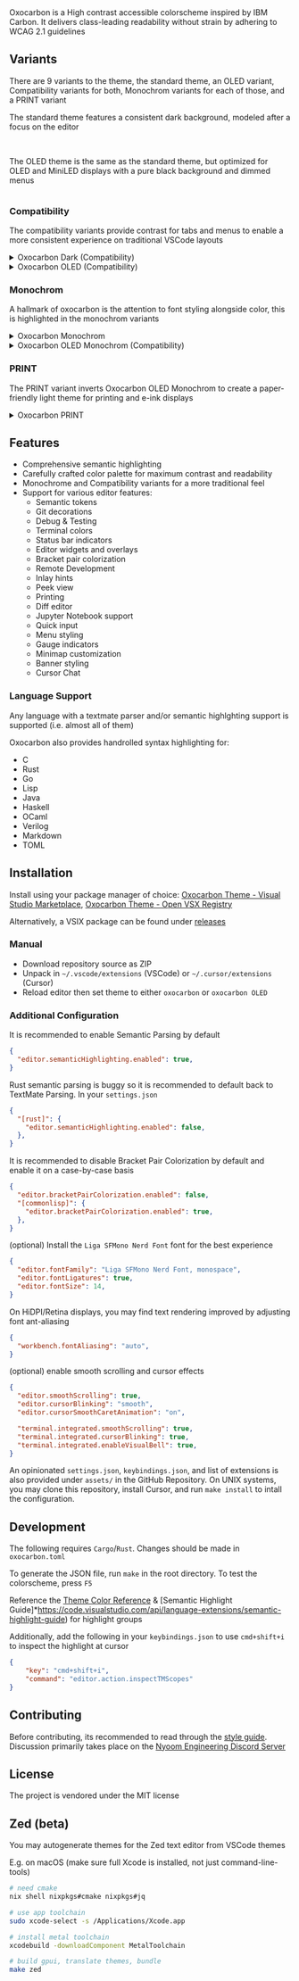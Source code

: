 # <img alt="" src="https://github.com/user-attachments/assets/24d83f8f-647f-4ad9-b68b-960f4a33d18e" />

<img alt="" src="https://github.com/user-attachments/assets/0cb2aa5e-81ed-4b60-bfac-4bdba8249592"/>

<br>
<br>

<img alt="" src="https://github.com/user-attachments/assets/9625ef62-d073-4c56-81a5-3719dea25de0" />

<br>
<br>

Oxocarbon is a High contrast accessible colorscheme inspired by IBM Carbon. It delivers class-leading readability without strain by adhering to WCAG 2.1 guidelines

## Variants

There are 9 variants to the theme, the standard theme, an OLED variant, Compatibility variants for both, Monochrom variants for each of those, and a PRINT variant

The standard theme features a consistent dark background, modeled after a focus on the editor

<img alt="" src="https://github.com/user-attachments/assets/0cb2aa5e-81ed-4b60-bfac-4bdba8249592"/>

<br>
<br>

The OLED theme is the same as the standard theme, but optimized for OLED and MiniLED displays with a pure black background and dimmed menus

<img alt="" src="https://github.com/user-attachments/assets/0ab38e83-d84a-4252-8117-aefb36be7b22"/>

### Compatibility

The compatibility variants provide contrast for tabs and menus to enable a more consistent experience on traditional VSCode layouts

<details>
  <summary>Oxocarbon Dark (Compatibility)</summary>
  <img alt="" src="https://github.com/user-attachments/assets/ba9c9220-1424-421e-addc-e8ca0d47f84d"/>
</details>

<details>
  <summary>Oxocarbon OLED (Compatibility)</summary>
  <img alt="" src="https://github.com/user-attachments/assets/0c4512e0-ddc5-4b1f-91eb-3654a34f2f6f"/>
</details>

### Monochrom

A hallmark of oxocarbon is the attention to font styling alongside color, this is highlighted in the monochrom variants

<details>
  <summary>Oxocarbon Monochrom </summary>
  <img alt="" src="https://github.com/user-attachments/assets/f162ed57-01ec-40c5-b6a4-3c4ff5fa693a" />
</details>

<details>
  <summary>Oxocarbon OLED Monochrom (Compatibility)</summary>
  <img alt="" src="https://github.com/user-attachments/assets/722d75be-08c9-458b-a871-1b40da3d4643" />
</details>

### PRINT

The PRINT variant inverts Oxocarbon OLED Monochrom to create a paper-friendly light theme for printing and e-ink displays

<details>
  <summary>Oxocarbon PRINT</summary>
  <img alt="" src="https://github.com/user-attachments/assets/0ca9c923-a001-4b88-b526-95e98649c4f4" />
</details>

## Features

- Comprehensive semantic highlighting
- Carefully crafted color palette for maximum contrast and readability
- Monochrome and Compatibility variants for a more traditional feel
- Support for various editor features:
  - Semantic tokens
  - Git decorations
  - Debug & Testing
  - Terminal colors
  - Status bar indicators
  - Editor widgets and overlays
  - Bracket pair colorization
  - Remote Development
  - Inlay hints
  - Peek view
  - Printing
  - Diff editor
  - Jupyter Notebook support
  - Quick input
  - Menu styling
  - Gauge indicators
  - Minimap customization
  - Banner styling
  - Cursor Chat

### Language Support

Any language with a textmate parser and/or semantic highlghting support is supported (i.e. almost all of them)

Oxocarbon also provides handrolled syntax highlighting for:

- C
- Rust
- Go
- Lisp
- Java
- Haskell
- OCaml
- Verilog
- Markdown
- TOML

## Installation

Install using your package manager of choice: [Oxocarbon Theme - Visual Studio Marketplace](https://marketplace.visualstudio.com/items?itemName=NyoomEngineering.oxocarbon-vscode), [Oxocarbon Theme - Open VSX Registry](https://open-vsx.org/extension/NyoomEngineering/oxocarbon-vscode)

Alternatively, a VSIX package can be found under [releases](https://github.com/nyoom-engineering/oxocarbon-vscode/releases)

### Manual

- Download repository source as ZIP
- Unpack in `~/.vscode/extensions` (VSCode) or `~/.cursor/extensions` (Cursor)
- Reload editor then set theme to either `oxocarbon` or `oxocarbon OLED`

### Additional Configuration

It is recommended to enable Semantic Parsing by default

```json
{
  "editor.semanticHighlighting.enabled": true,
}
```

Rust semantic parsing is buggy so it is recommended to default back to TextMate Parsing. In your `settings.json`

```json
{
  "[rust]": {
    "editor.semanticHighlighting.enabled": false,
  },
}
```

It is recommended to disable Bracket Pair Colorization by default and enable it on a case-by-case basis

```json
{
  "editor.bracketPairColorization.enabled": false,
  "[commonlisp]": {
    "editor.bracketPairColorization.enabled": true,
  },
}
```

(optional) Install the `Liga SFMono Nerd Font` font for the best experience

```json
{
  "editor.fontFamily": "Liga SFMono Nerd Font, monospace",
  "editor.fontLigatures": true,
  "editor.fontSize": 14,
}
```

On HiDPI/Retina displays, you may find text rendering improved by adjusting font ant-aliasing

```json
{
  "workbench.fontAliasing": "auto",
}
```

(optional) enable smooth scrolling and cursor effects

```json
{
  "editor.smoothScrolling": true,
  "editor.cursorBlinking": "smooth",
  "editor.cursorSmoothCaretAnimation": "on",

  "terminal.integrated.smoothScrolling": true,
  "terminal.integrated.cursorBlinking": true,
  "terminal.integrated.enableVisualBell": true,
}
```

An opinionated `settings.json`, `keybindings.json`, and list of extensions is also provided under `assets/` in the GitHub Repository. On UNIX systems, you may clone this repository, install Cursor, and run `make install` to intall the configuration.

## Development

The following requires `Cargo`/`Rust`. Changes should be made in `oxocarbon.toml`

To generate the JSON file, run `make` in the root directory. To test the colorscheme, press `F5`

Reference the [Theme Color Reference](https://code.visualstudio.com/api/references/theme-color#editor-widget-colors) & [Semantic Highlight Guide]*https://code.visualstudio.com/api/language-extensions/semantic-highlight-guide) for highlight groups

Additionally, add the following in your `keybindings.json` to use `cmd+shift+i` to inspect the highlight at cursor

```json
{
    "key": "cmd+shift+i",
    "command": "editor.action.inspectTMScopes"
}
```

## Contributing

Before contributing, its recommended to read through the [style guide](https://github.com/nyoom-engineering/oxocarbon/blob/main/docs/style-guide.md). Discussion primarily takes place on the [Nyoom Engineering Discord Server](https://discord.gg/M528tDKXRG)

## License

The project is vendored under the MIT license

## Zed (beta)

You may autogenerate themes for the Zed text editor from VSCode themes

E.g. on macOS (make sure full Xcode is installed, not just command-line-tools)

```sh
# need cmake
nix shell nixpkgs#cmake nixpkgs#jq

# use app toolchain
sudo xcode-select -s /Applications/Xcode.app 

# install metal toolchain
xcodebuild -downloadComponent MetalToolchain

# build gpui, translate themes, bundle
make zed
```